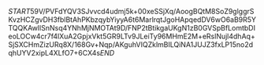 $START$59V/PVFdYQV3SJvvcd4udmj5k+00xeSSjXq/AoogBQtM8SoZ9glggrSKvzHCZgvDH3fblBtAhPKbzqybYiyyA6t6MarlrqtJgoHApqedDV6wO6aB9R5YTQQKAwIlSnNsq4YNhMjNMOTAt9D/FNP2tBtikgaUKgN1zB0GVSpBfLomtbDIeoLOCw4cr7f4lXuA2GpjxVkt5GR9LTv9JLeiTy96MHmE2M+eRslNujl4dhAq+SjSXCHmZizURq8X/168Gv+Nqp/AKguhVIQZklmBILQiNA1JUJZ3fxLP15no2dqhUYV2xipL4XLfO7+6CX4s$END$